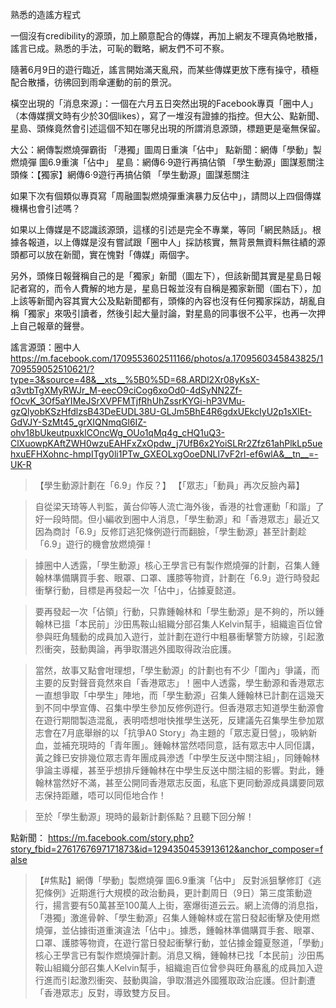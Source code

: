 熟悉的造謠方程式

一個沒有credibility的源頭，加上願意配合的傳媒，再加上網友不理真偽地散播，謠言已成。熟悉的手法，可恥的戰略，網友們不可不察。

隨著6月9日的遊行臨近，謠言開始滿天亂飛，而某些傳媒更放下應有操守，積極配合散播，彷彿回到雨傘運動的前的景況。

橫空出現的「消息來源」：一個在六月五日突然出現的Facebook專頁「圈中人」（本傳媒撰文時有少於30個likes），寫了一堆沒有證據的指控。但大公、點新聞、星島、頭條竟然會引述這個不知在哪兒出現的所謂消息源頭，標題更是毫無保留。

大公：網傳製燃燒彈霸街 「港獨」圖周日重演「佔中」
點新聞：網傳「學動」製燃燒彈 圖6.9重演「佔中」
星島：網傳6‧9遊行再搞佔領 「學生動源」圖謀惹關注
頭條：【獨家】網傳6‧9遊行再搞佔領 「學生動源」圖謀惹關注

如果下次有個類似專頁寫「周融圖製燃燒彈重演暴力反佔中」，請問以上四個傳媒機構也會引述嗎？

如果以上傳媒是不認識該源頭，這樣的引述是完全不專業，等同「網民熱話」。根據各報道，以上傳媒是沒有嘗試跟「圈中人」採訪核實，無背景無資料無往績的源頭都可以放在新聞，實在愧對「傳媒」兩個字。

另外，頭條日報聲稱自己的是「獨家」新聞（圖左下），但該新聞其實是星島日報記者寫的，而令人費解的地方是，星島日報並沒有自稱是獨家新聞（圖右下），加上該等新聞內容其實大公及點新聞都有，頭條的內容也沒有任何獨家採訪，胡亂自稱「獨家」來吸引讀者，然後引起大量討論，對星島的同事很不公平，也再一次押上自己報章的聲譽。

謠言源頭：圈中人
https://m.facebook.com/1709553602511166/photos/a.1709560345843825/1709559052510621/?type=3&source=48&__xts__%5B0%5D=68.ARDl2Xr08yKsX-q3vtbTgXMyRWJr_M-eecO9ciCog6xoOd0-4dSyNN2Zf-fOcvK_3Of5aYIMeJSrXVPFMTjfRhUhZssrKYGi-hP3VMu-gzQlyobKSzHfdlzsB43DeEUDL38U-GLJm5BhE4R6gdxUEkcIyU2p1sXlEt-GdVJY-SzMt45_grXIQNmqGl6IZ-ohv18bUkeutpuxklCOncWg_OUo1qMq4g_cHQ1uQ3-ClXuowpKAftZWH0wzuEAHFxZxOpdw_j7UfB6x2YoiSLRr2Zfz61ahPlkLp5uehxuEFHXohnc-hmpITgy0li1PTw_GXEOLxgOoeDNLl7vF2rl-ef6wlA&__tn__=-UK-R

> 【學生動源計劃在「6.9」作反？】
> 【「眾志」「動員」再次反臉內幕】

> 自從梁天琦等人判監，黃台仰等人流亡海外後，香港的社會運動「和諧」了好一段時間。但小編收到圈中人消息，「學生動源」和「香港眾志」最近又因為商討「6.9」反修訂逃犯條例遊行而翻臉，「學生動源」甚至計劃趁「6.9」遊行的機會放燃燒彈！

> 據圈中人透露，「學生動源」核心王學言已有製作燃燒彈的計劃，召集人鍾翰林準備購買手套、眼罩、口罩、護膝等物資，計劃在「6.9」遊行時發起衝擊行動，目標是再發起一次「佔中」，佔據夏懿道。

> 要再發起一次「佔領」行動，只靠鍾翰林和「學生動源」是不夠的，所以鍾翰林已搵「本民前」沙田馬鞍山組織分部召集人Kelvin幫手，組織逾百位曾參與旺角騷動的成員加入遊行，並計劃在遊行中粗暴衝擊警方防線，引起激烈衝突，鼓動輿論，再爭取潛逃外國取得政治庇護。

> 當然，故事又點會咁理想，「學生動源」的計劃也有不少「圍內」爭議，而主要的反對聲音竟然來自「香港眾志」！圈中人透露，學生動源和香港眾志一直想爭取「中學生」陣地，而「學生動源」召集人鍾翰林已計劃在這幾天到不同中學宣傳、召集中學生參加反修例遊行。但香港眾志知道學生動源會在遊行期間製造混亂，表明唔想咁快推學生送死，反建議先召集學生參加眾志會在7月底舉辦的以「抗爭A0 Story」為主題的「眾志夏日營」，吸納新血，並補充現時的「青年團」。鍾翰林當然唔同意，話有眾志中人同佢講，黃之鋒已安排幾位眾志青年團成員滲透「中學生反送中關注組」，同鍾翰林爭論主導權，甚至乎想排斥鍾翰林在中學生反送中關注組的影響。對此，鍾翰林當然好不滿，甚至公開同香港眾志反面，私底下更同動源成員講要同眾志保持距離，唔可以同佢地合作！

> 至於「學生動源」現時的最新計劃係點？且聽下回分解！

點新聞：
https://m.facebook.com/story.php?story_fbid=2761767697171873&id=1294350453913612&anchor_composer=false

> 【#焦點】網傳「學動」製燃燒彈 圖6.9重演「佔中」
> 反對派狙擊修訂《逃犯條例》近期進行大規模的政治動員，更計劃周日（9日）第三度策動遊行，揚言要有50萬甚至100萬人上街，塞爆街道云云。網上流傳的消息指，「港獨」激進骨幹、「學生動源」召集人鍾翰林或在當日發起衝擊及使用燃燒彈，並佔據街道重演違法「佔中」。據悉，鍾翰林準備購買手套、眼罩、口罩、護膝等物資，在遊行當日發起衝擊行動，並佔據金鐘夏慤道，「學動」核心王學言已有製作燃燒彈計劃。消息又稱，鍾翰林已找「本民前」沙田馬鞍山組織分部召集人Kelvin幫手，組織逾百位曾參與旺角暴亂的成員加入遊行進而引起激烈衝突、鼓動輿論，爭取潛逃外國獲取政治庇護。但計劃遭「香港眾志」反對，導致雙方反目。
